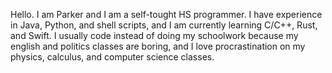 Hello. I am Parker and I am a self-tought HS programmer.
I have experience in Java, Python, and shell scripts, and I am currently learning C/C++, Rust, and Swift.
I usually code instead of doing my schoolwork because my english and politics classes are boring, and I love procrastination on my physics, calculus, and computer science classes.
